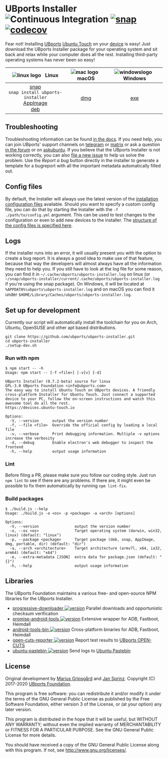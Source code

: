 # UBports Installer ![Continuous Integration](https://github.com/ubports/ubports-installer/workflows/Continuous%20Integration/badge.svg) [![snap](https://snapcraft.io//ubports-installer/badge.svg)](https://snapcraft.io/ubports-installer) [![codecov](https://codecov.io/gh/ubports/ubports-installer/branch/master/graph/badge.svg?token=cEneFUUbgt)](https://codecov.io/gh/ubports/ubports-installer/)

Fear not! Installing [UBports](https://ubports.com) [Ubuntu Touch](https://ubuntu-touch.io) on your [device](https://devices.ubuntu-touch.io) is easy! Just download the UBports Installer package for your operating system and sit back and relax while your computer does all the rest. Installing third-party operating systems has never been so easy!

| ![linux logo](https://i.ibb.co/CPq1pL9/linux.png) &nbsp; Linux | ![mac logo](https://i.ibb.co/Qn2NXq9/apple.png) &nbsp; macOS | ![windowslogo](https://i.ibb.co/RNk81kH/windows10.png) &nbsp; Windows |
|:---:|:---:|:---:|
| [snap](https://snapcraft.io/ubports-installer) <br> `snap install ubports-installer` <br> [AppImage](https://devices.ubuntu-touch.io/installer?package=appimage) <br> [deb](https://devices.ubuntu-touch.io/installer?package=deb) | [dmg](https://devices.ubuntu-touch.io/installer?package=dmg) | [exe](https://devices.ubuntu-touch.io/installer?package=exe) |

## Troubleshooting

Troubleshooting information can be found [in the docs](https://docs.ubports.com/en/latest/userguide/install.html). If you need help, you can join UBports' support channels on [telegram](https://t.me/WelcomePlus) or [matrix](https://matrix.to/#/!KwdniMNeTmClpgHkND:matrix.org?via=matrix.org&via=ubports.chat&via=disroot.org) or ask a question [in the forum](https://forums.ubports.com/) or on [askubuntu](https://askubuntu.com). If you believe that the UBports Installer is not working correctly, you can also [file a new issue](https://github.com/ubports/ubports-installer/issues/new) to help us solve the problem. Use the *Report a bug* button directly in the installer to generate a template for a bugreport with all the important metadata automatically filled out.

## Config files

By default, the Installer will always use the latest version of the [installation configuration files](https://github.com/ubports/installer-configs) available. Should you want to specify a custom config file, you can do that by starting the Installer with the `-f ./path/to/config.yml` argument. This can be used to test changes to the configuration or even to add new devices to the installer. The [structure of the config files is specified here](https://github.com/ubports/installer-configs#readme).

## Logs

If the installer runs into an error, it will usually present you with the option to create a bug report. It is always a good idea to make use of that feature, because that way the developers will almost always have all the information they need to help you. If you still have to look at the log file for some reason, you can find it in `~/.cache/ubports/ubports-installer.log` on linux (or `~/snap/ubports-installer/current/.cache/ubports/ubports-installer.log` if you're using the snap package). On Windows, it will be located at `%APPDATA%\ubports\ubports-installer.log` and on macOS you can find it under `$HOME/Library/Caches/ubports/ubports-installer.log`.

## Set up for development

Currently our script will automatically install the toolchain for you on Arch, Ubuntu, OpenSUSE and other apt based distributions.
```
git clone https://github.com/ubports/ubports-installer.git
cd ubports-installer
./setup-dev.sh
```

### Run with npm

```
$ npm start -- -h
Usage: npm start -- [-f <file>] [-v[v] [-d]

UBports Installer (0.7.2-beta) source for linux
GPL-3.0 UBports Foundation <info@ubports.com>
The easy way to install Ubuntu Touch on UBports devices. A friendly cross-platform Installer for Ubuntu Touch. Just connect a supported device to your PC, follow the on-screen instructions and watch this awesome tool do all the rest.
https://devices.ubuntu-touch.io

Options:
  -V, --version      output the version number
  -f, --file <file>  Override the official config by loading a local file
  -v, --verbose      Print debugging information. Multiple -v options increase the verbosity
  -d, --debug        Enable electron's web debugger to inspect the frontend
  -h, --help         output usage information
```

### Lint

Before filing a PR, please make sure you follow our coding style. Just run `npm lint` to see if there are any problems. If there are, it might even be possible to fix them automatically by running `npm lint-fix`.

### Build packages

```
$ ./build.js --help
Usage: ./build.js -o <os> -p <package> -a <arch> [options]

Options:
  -V, --version                output the version number
  -o, --os <os>                Target operating system (darwin, win32, linux) (default: "linux")
  -p, --package <package>      Target package (deb, snap, AppImage, dmg, portable, dir) (default: "dir")
  -a, --arch <architecture>    Target architecture (armv7l, x64, ia32, arm64) (default: "x64")
  -e, --extra-metadata [JSON]  extra data for package.json (default: "{}")
  -h, --help                   output usage information
```

## Libraries

The UBports Foundation maintains a various free- and open-source NPM libraries for the UBports Installer.

- [progressive-downloader ![version](https://shields.io/npm/v/progressive-downloader)](https://www.npmjs.com/package/progressive-downloader) Parallel downloads and opportunistic checksum verification
- [promise-android-tools ![version](https://shields.io/npm/v/promise-android-tools)](https://www.npmjs.com/package/promise-android-tools) Extensive wrapper for ADB, Fastboot, Heimdall
- [android-tools-bin ![version](https://shields.io/npm/v/android-tools-bin)](https://www.npmjs.com/package/android-tools-bin) Cross-platform binaries for ADB, Fastboot, Heimdall
- [open-cuts-reporter ![version](https://shields.io/npm/v/open-cuts-reporter)](https://www.npmjs.com/package/open-cuts-reporter) Report test results to [UBports OPEN-CUTS](https://www.open-cuts.org/)
- [ubuntu-pastebin ![version](https://shields.io/npm/v/ubuntu-pastebin)](https://www.npmjs.com/package/ubuntu-pastebin) Send logs to [Ubuntu Pastebin](https://paste.ubuntu.com)

## License

Original development by [Marius Gripsgård](http://mariogrip.com/) and [Jan Sprinz](https://spri.nz). Copyright (C) 2017-2020 [UBports Foundation](https://ubports.com).

This program is free software: you can redistribute it and/or modify it under the terms of the GNU General Public License as published by the Free Software Foundation, either version 3 of the License, or (at your option) any later version.

This program is distributed in the hope that it will be useful, but WITHOUT ANY WARRANTY; without even the implied warranty of MERCHANTABILITY or FITNESS FOR A PARTICULAR PURPOSE. See the GNU General Public License for more details.

You should have received a copy of the GNU General Public License along with this program. If not, see <http://www.gnu.org/licenses/>.
